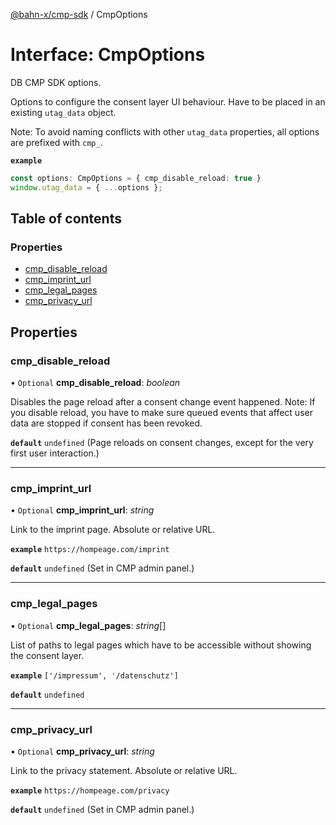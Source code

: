 [@bahn-x/cmp-sdk](docs/api/README.md) / CmpOptions

# Interface: CmpOptions

DB CMP SDK options.

Options to configure the consent layer UI behaviour.
Have to be placed in an existing `utag_data` object.

Note: To avoid naming conflicts with other `utag_data` properties,
all options are prefixed with `cmp_`.

**`example`** 
```typescript
const options: CmpOptions = { cmp_disable_reload: true }
window.utag_data = { ...options };
```

## Table of contents

### Properties

- [cmp\_disable\_reload](docs/api/interfaces/cmpoptions.md#cmp_disable_reload)
- [cmp\_imprint\_url](docs/api/interfaces/cmpoptions.md#cmp_imprint_url)
- [cmp\_legal\_pages](docs/api/interfaces/cmpoptions.md#cmp_legal_pages)
- [cmp\_privacy\_url](docs/api/interfaces/cmpoptions.md#cmp_privacy_url)

## Properties

### cmp\_disable\_reload

• `Optional` **cmp\_disable\_reload**: *boolean*

Disables the page reload after a consent change event happened.
Note: If you disable reload, you have to make sure queued events that affect user data are stopped if consent has been revoked.

**`default`** `undefined` (Page reloads on consent changes, except for the very first user interaction.)

___

### cmp\_imprint\_url

• `Optional` **cmp\_imprint\_url**: *string*

Link to the imprint page. Absolute or relative URL.

**`example`** `https://hompeage.com/imprint`

**`default`** `undefined` (Set in CMP admin panel.)

___

### cmp\_legal\_pages

• `Optional` **cmp\_legal\_pages**: *string*[]

List of paths to legal pages which have to be accessible without showing the consent layer.

**`example`** `['/impressum', '/datenschutz']`

**`default`** `undefined`

___

### cmp\_privacy\_url

• `Optional` **cmp\_privacy\_url**: *string*

Link to the privacy statement. Absolute or relative URL.

**`example`** `https://hompeage.com/privacy`

**`default`** `undefined` (Set in CMP admin panel.)
